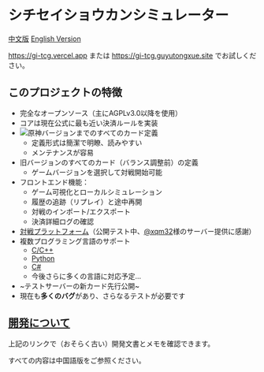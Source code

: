 # シチセイショウカンシミュレーター

[中文版](./README.md) [English Version](./README.en.md)

https://gi-tcg.vercel.app または https://gi-tcg.guyutongxue.site でお試しください。

## このプロジェクトの特徴

- 完全なオープンソース（主にAGPLv3.0以降を使用）
- コアは現在公式に最も近い決済ルールを実装
- ![原神バージョン](https://img.shields.io/badge/dynamic/json?url=https%3A%2F%2Fgi.xqm32.org%2Fapi%2Fversion&query=%24.currentGameVersion&label=%e5%8e%9f%e7%a5%9e)までのすべてのカード定義
  - 定義形式は簡潔で明瞭、読みやすい
  - メンテナンスが容易
- 旧バージョンのすべてのカード（バランス調整前）の定義
  - ゲームバージョンを選択して対戦開始可能
- フロントエンド機能：
  - ゲーム可視化とローカルシミュレーション
  - 履歴の追跡（リプレイ）と途中再開
  - 対戦のインポート/エクスポート
  - 決済詳細ログの確認
- [対戦プラットフォーム](https://gi.xqm32.org)（公開テスト中、[@xqm32](https://github.com/xqm32)様のサーバー提供に感謝）
- 複数プログラミング言語のサポート
  - [C/C++](./packages/cbinding/)
  - [Python](./packages/pybinding/)
  - [C#](./packages/csbinding/)
  - 今後さらに多くの言語に対応予定…
- ~テストサーバーの新カード先行公開~
- 現在も**多くのバグ**があり、さらなるテストが必要です

## [開発について](./docs/development/README.md)

上記のリンクで（おそらく古い）開発文書とメモを確認できます。

すべての内容は中国語版をご参照ください。